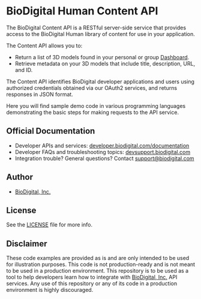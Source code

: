 BioDigital Human Content API
========

The BioDigital Content API is a RESTful server-side service that provides access to the BioDigital Human library of content for use in your application.

The Content API allows you to:

* Return a list of 3D models found in your personal or group [Dashboard](https://support.biodigital.com/hc/en-us/articles/115004174407-What-is-My-Human-).
* Retrieve metadata on your 3D models that include title, description, URL, and ID.

The Content API identifies BioDigital developer applications and users using authorized credentials obtained via our OAuth2 services, and returns responses in JSON format. 

Here you will find sample demo code in various programming languages demonstrating the basic steps for making requests to the API service. 



## Official Documentation

* Developer APIs and services:   [developer.biodigital.com/documentation](https://developer.biodigital.com/documentation)
* Developer FAQs and troubleshooting topics:  [devsupport.biodigital.com](https://devsupport.biodigital.com)
* Integration trouble?  General questions?  Contact support@biodigital.com


## Author

* [BioDigital, Inc.](https://www.biodigital.com/)


## License

See the [LICENSE](https://github.com/biodigital-inc/bdhuman-contentapi/blob/master/LICENSE) file for more info.


## Disclaimer

These code examples are provided as is and are only intended to be used for illustration purposes. This code is not production-ready and is not meant to be used in a production environment. This repository is to be used as a tool to help developers learn how to integrate with [BioDigital, Inc.](https://www.biodigital.com/) API services. Any use of this repository or any of its code in a production environment is highly discouraged.
